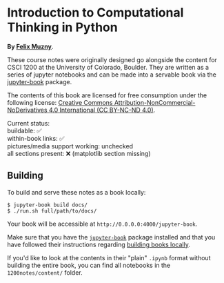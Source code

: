 Introduction to Computational Thinking in Python
======================

__By [Felix Muzny](https://nlp.stanford.edu/~muzny/)__.  
  
These course notes were originally designed go alongside the content for CSCI 1200 at the University of Colorado, Boulder. They are written as a series of jupyter notebooks and can be made into a servable book via the [jupyter-book](https://github.com/jupyter/jupyter-book) package.  
  
The contents of this book are licensed for free consumption under the following license: [Creative Commons Attribution-NonCommercial-NoDerivatives 4.0 International (CC BY-NC-ND 4.0)](https://creativecommons.org/licenses/by-nc-nd/4.0/).  
  
Current status:  
buildable: ✅  
within-book links: ✅  
pictures/media support working: unchecked  
all sections present: ❌ (matplotlib section missing)

Building
--------

To build and serve these notes as a book locally:

```
$ jupyter-book build docs/
$ ./run.sh full/path/to/docs/
```

Your book will be accessible at `http://0.0.0.0:4000/jupyter-book`.  
  

Make sure that you have the [`jupyter-book`](https://github.com/jupyter/jupyter-book) package installed and that you have followed their instructions regarding [building books locally](https://jupyter.org/jupyter-book/guide/03_build.html#build-the-books-site-html-locally).

If you'd like to look at the contents in their "plain" `.ipynb` format without building the entire book, you can find all notebooks in the `1200notes/content/` folder.
